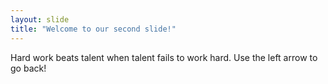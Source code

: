 ```yaml
---
layout: slide
title: "Welcome to our second slide!"
---
```

Hard work beats talent when talent fails to work hard.
Use the left arrow to go back!
